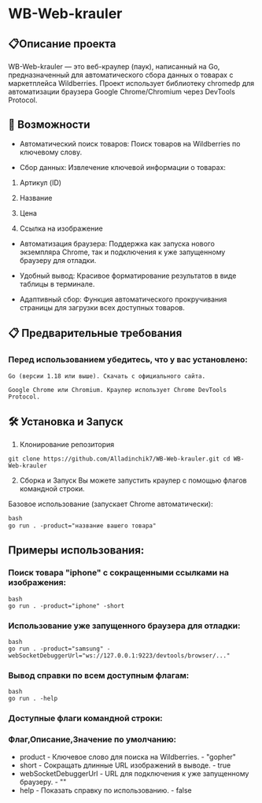 # WB-Web-krauler

## 📋Описание проекта

WB-Web-krauler — это веб-краулер (паук), написанный на Go, предназначенный для автоматического сбора данных о товарах с маркетплейса Wildberries. Проект использует библиотеку chromedp для автоматизации браузера Google Chrome/Chromium через DevTools Protocol.

## 🚀 Возможности

- Автоматический поиск товаров: Поиск товаров на Wildberries по ключевому слову.

- Сбор данных: Извлечение ключевой информации о товарах:

1. Артикул (ID)

2. Название

3. Цена

4. Ссылка на изображение

- Автоматизация браузера: Поддержка как запуска нового экземпляра Chrome, так и подключения к уже запущенному браузеру для отладки.

- Удобный вывод: Красивое форматирование результатов в виде таблицы в терминале.

- Адаптивный сбор: Функция автоматического прокручивания страницы для загрузки всех доступных товаров.

## 📋 Предварительные требования
### Перед использованием убедитесь, что у вас установлено:

`Go (версии 1.18 или выше). Скачать с официального сайта.`

`Google Chrome или Chromium. Краулер использует Chrome DevTools Protocol.`

## 🛠️ Установка и Запуск
1. Клонирование репозитория

`git clone https://github.com/Alladinchik7/WB-Web-krauler.git
 cd WB-Web-krauler`

   
2. Сборка и Запуск
Вы можете запустить краулер с помощью флагов командной строки.

Базовое использование (запускает Chrome автоматически):

```markdown
bash
go run . -product="название вашего товара"
```
    
## Примеры использования:

### Поиск товара "iphone" с сокращенными ссылками на изображения:
    
    bash
    go run . -product="iphone" -short
    
### Использование уже запущенного браузера для отладки:
    
    bash
    go run . -product="samsung" -webSocketDebuggerUrl="ws://127.0.0.1:9223/devtools/browser/..."
    
### Вывод справки по всем доступным флагам:

    bash
    go run . -help
    
### Доступные флаги командной строки:

### Флаг,Описание,Значение по умолчанию:
- product	             - Ключевое слово для поиска на Wildberries.	               - "gopher"
- short	               - Сокращать длинные URL изображений в выводе.             	- true
- webSocketDebuggerUrl	- URL для подключения к уже запущенному браузеру.	         - ""
- help	                - Показать справку по использованию.	                      - false
